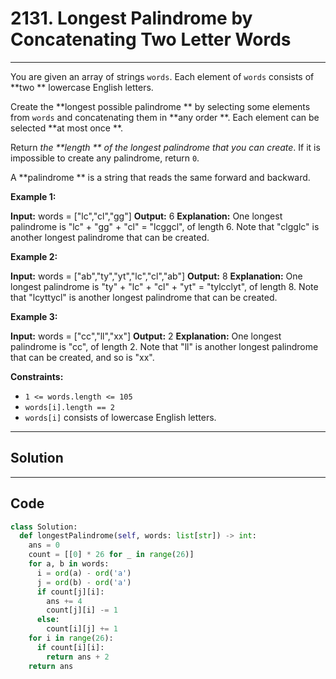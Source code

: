 # 2131. Longest Palindrome by Concatenating Two Letter Words

---

You are given an array of strings `words`. Each element of `words` consists of **two ** lowercase English letters.

Create the **longest possible palindrome ** by selecting some elements from `words` and concatenating them in **any order **. Each element can be selected **at most once **.

Return _the **length ** of the longest palindrome that you can create_. If it is impossible to create any palindrome, return `0`.

A **palindrome ** is a string that reads the same forward and backward.

 

**Example 1:**


**Input:** words = ["lc","cl","gg"]
**Output:** 6
**Explanation:** One longest palindrome is "lc" + "gg" + "cl" = "lcggcl", of length 6.
Note that "clgglc" is another longest palindrome that can be created.


**Example 2:**


**Input:** words = ["ab","ty","yt","lc","cl","ab"]
**Output:** 8
**Explanation:** One longest palindrome is "ty" + "lc" + "cl" + "yt" = "tylcclyt", of length 8.
Note that "lcyttycl" is another longest palindrome that can be created.


**Example 3:**


**Input:** words = ["cc","ll","xx"]
**Output:** 2
**Explanation:** One longest palindrome is "cc", of length 2.
Note that "ll" is another longest palindrome that can be created, and so is "xx".


 

**Constraints:**

  * `1 <= words.length <= 105`
  * `words[i].length == 2`
  * `words[i]` consists of lowercase English letters.

---

## Solution



---

## Code
```python
class Solution:
  def longestPalindrome(self, words: list[str]) -> int:
    ans = 0
    count = [[0] * 26 for _ in range(26)]
    for a, b in words:
      i = ord(a) - ord('a')
      j = ord(b) - ord('a')
      if count[j][i]:
        ans += 4
        count[j][i] -= 1
      else:
        count[i][j] += 1
    for i in range(26):
      if count[i][i]:
        return ans + 2
    return ans
```